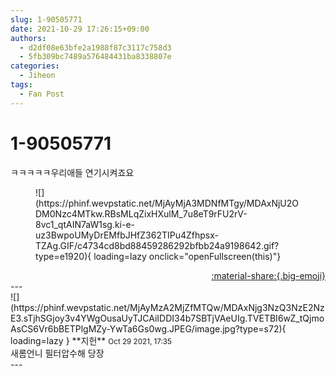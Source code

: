 ```yaml
---
slug: 1-90505771
date: 2021-10-29 17:26:15+09:00
authors:
  - d2df08e63bfe2a1988f87c3117c758d3
  - 5fb309bc7489a576484431ba8338807e
categories:
  - Jiheon
tags:
  - Fan Post
---
```


# 1-90505771

<div class="post-container" markdown="1">
<div class="content-container md-sidebar__scrollwrap" markdown="1">

ㅋㅋㅋㅋㅋ우리애들 연기시켜죠요
<figure markdown="1">
![](https://phinf.wevpstatic.net/MjAyMjA3MDNfMTgy/MDAxNjU2ODM0Nzc4MTkw.RBsMLqZixHXulM_7u8eT9rFU2rV-8vc1_qtAIN7aW1sg.ki-e-uz3BwpoUMyDrEMfbJHfZ362TIPu4Zfhpsx-TZAg.GIF/c4734cd8bd88459286292bfbb24a9198642.gif?type=e1920){ loading=lazy onclick="openFullscreen(this)"}
</figure>


</div>
</div>

<div style="text-align: right;" markdown="1">
<a href="https://weverse.io/fromis9/fanpost/1-90505771" style="text-align: right;">:material-share:{.big-emoji}</a>
</div>
---

<div class="comments-container md-sidebar__scrollwrap" markdown="1">
<div class="comment" markdown="1">
<div class='id-container' markdown="1">
![](https://phinf.wevpstatic.net/MjAyMzA2MjZfMTQw/MDAxNjg3NzQ3NzE2NzE3.sTjhSGjoy3v4YWgOusaUyTJCAiIDDI34b7SBTjVAeUIg.TVETBI6wZ_tQjmoAsCS6Vr6bBETPlgMZy-YwTa6Gs0wg.JPEG/image.jpg?type=s72){ loading=lazy }
**<span class="artist">지헌</span>** <small>Oct 29 2021, 17:35</small><br>
</div>
<div class='comment-body' markdown="1">
새롬언니 필터압수해 당장
</div>
</div>
</div>
---
